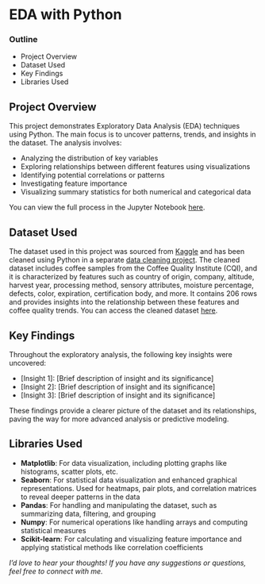 # EDA with Python


### Outline

- Project Overview
- Dataset Used
- Key Findings
- Libraries Used


## Project Overview
This project demonstrates Exploratory Data Analysis (EDA) techniques using Python. The main focus is to uncover patterns, trends, and insights in the dataset. The analysis involves:

- Analyzing the distribution of key variables
- Exploring relationships between different features using visualizations
- Identifying potential correlations or patterns
- Investigating feature importance
- Visualizing summary statistics for both numerical and categorical data

You can view the full process in the Jupyter Notebook [here](xxxxx). 


## Dataset Used
The dataset used in this project was sourced from [Kaggle](https://www.kaggle.com/datasets/fatihb/coffee-quality-data-cqi) and has been cleaned using Python in a separate [data cleaning project](https://github.com/Lillian1070/showcase_python_dataCleaning_1). The cleaned dataset includes coffee samples from the Coffee Quality Institute (CQI), and it is characterized by features such as country of origin, company, altitude, harvest year, processing method, sensory attributes, moisture percentage, defects, color, expiration, certification body, and more. It contains 206 rows and provides insights into the relationship between these features and coffee quality trends. You can access the cleaned dataset [here](https://github.com/Lillian1070/showcase_python_dataCleaning_1/blob/main/cleaned_dataset.csv).


## Key Findings
Throughout the exploratory analysis, the following key insights were uncovered:

- [Insight 1]: [Brief description of insight and its significance]
- [Insight 2]: [Brief description of insight and its significance]
- [Insight 3]: [Brief description of insight and its significance]

These findings provide a clearer picture of the dataset and its relationships, paving the way for more advanced analysis or predictive modeling.


## Libraries Used
- **Matplotlib**: For data visualization, including plotting graphs like histograms, scatter plots, etc.
- **Seaborn**: For statistical data visualization and enhanced graphical representations. Used for heatmaps, pair plots, and correlation matrices to reveal deeper patterns in the data
- **Pandas**: For handling and manipulating the dataset, such as summarizing data, filtering, and grouping
- **Numpy**: For numerical operations like handling arrays and computing statistical measures
- **Scikit-learn**: For calculating and visualizing feature importance and applying statistical methods like correlation coefficients






_I’d love to hear your thoughts! If you have any suggestions or questions, feel free to connect with me._


